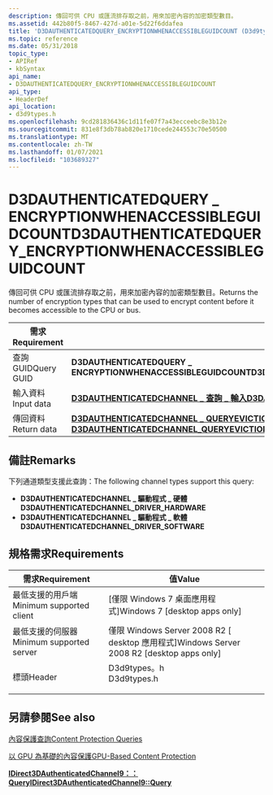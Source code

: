 ```yaml
---
description: 傳回可供 CPU 或匯流排存取之前，用來加密內容的加密類型數目。
ms.assetid: 442b80f5-8467-427d-a01e-5d22f6ddafea
title: 'D3DAUTHENTICATEDQUERY_ENCRYPTIONWHENACCESSIBLEGUIDCOUNT (D3d9types) '
ms.topic: reference
ms.date: 05/31/2018
topic_type:
- APIRef
- kbSyntax
api_name:
- D3DAUTHENTICATEDQUERY_ENCRYPTIONWHENACCESSIBLEGUIDCOUNT
api_type:
- HeaderDef
api_location:
- d3d9types.h
ms.openlocfilehash: 9cd281836436c1d11fe07f7a43ecceebc8e3b12e
ms.sourcegitcommit: 831e8f3db78ab820e1710cede244553c70e50500
ms.translationtype: MT
ms.contentlocale: zh-TW
ms.lasthandoff: 01/07/2021
ms.locfileid: "103689327"
---
```

# <a name="d3dauthenticatedquery_encryptionwhenaccessibleguidcount"></a><span data-ttu-id="0b3b2-103">D3DAUTHENTICATEDQUERY \_ ENCRYPTIONWHENACCESSIBLEGUIDCOUNT</span><span class="sxs-lookup"><span data-stu-id="0b3b2-103">D3DAUTHENTICATEDQUERY\_ENCRYPTIONWHENACCESSIBLEGUIDCOUNT</span></span>

<span data-ttu-id="0b3b2-104">傳回可供 CPU 或匯流排存取之前，用來加密內容的加密類型數目。</span><span class="sxs-lookup"><span data-stu-id="0b3b2-104">Returns the number of encryption types that can be used to encrypt content before it becomes accessible to the CPU or bus.</span></span>



| <span data-ttu-id="0b3b2-105">需求</span><span class="sxs-lookup"><span data-stu-id="0b3b2-105">Requirement</span></span> | <span data-ttu-id="0b3b2-106">值</span><span class="sxs-lookup"><span data-stu-id="0b3b2-106">Value</span></span> |
|-------------|----------------------------------------------------------------------------------------------------------------------------------------------|
| <span data-ttu-id="0b3b2-107">查詢 GUID</span><span class="sxs-lookup"><span data-stu-id="0b3b2-107">Query GUID</span></span>  | <span data-ttu-id="0b3b2-108">**D3DAUTHENTICATEDQUERY \_ ENCRYPTIONWHENACCESSIBLEGUIDCOUNT**</span><span class="sxs-lookup"><span data-stu-id="0b3b2-108">**D3DAUTHENTICATEDQUERY\_ENCRYPTIONWHENACCESSIBLEGUIDCOUNT**</span></span>                                                                                 |
| <span data-ttu-id="0b3b2-109">輸入資料</span><span class="sxs-lookup"><span data-stu-id="0b3b2-109">Input data</span></span>  | [<span data-ttu-id="0b3b2-110">**D3DAUTHENTICATEDCHANNEL \_ 查詢 \_ 輸入**</span><span class="sxs-lookup"><span data-stu-id="0b3b2-110">**D3DAUTHENTICATEDCHANNEL\_QUERY\_INPUT**</span></span>](d3dauthenticatedchannel-query-input.md)                                                         |
| <span data-ttu-id="0b3b2-111">傳回資料</span><span class="sxs-lookup"><span data-stu-id="0b3b2-111">Return data</span></span> | [<span data-ttu-id="0b3b2-112">**D3DAUTHENTICATEDCHANNEL \_ QUERYEVICTIONENCRYPTIONGUIDCOUNT \_ 輸出**</span><span class="sxs-lookup"><span data-stu-id="0b3b2-112">**D3DAUTHENTICATEDCHANNEL\_QUERYEVICTIONENCRYPTIONGUIDCOUNT\_OUTPUT**</span></span>](d3dauthenticatedchannel-queryevictionencryptionguidcount-output.md) |



 

## <a name="remarks"></a><span data-ttu-id="0b3b2-113">備註</span><span class="sxs-lookup"><span data-stu-id="0b3b2-113">Remarks</span></span>

<span data-ttu-id="0b3b2-114">下列通道類型支援此查詢：</span><span class="sxs-lookup"><span data-stu-id="0b3b2-114">The following channel types support this query:</span></span>

-   <span data-ttu-id="0b3b2-115">**D3DAUTHENTICATEDCHANNEL \_ 驅動程式 \_ 硬體**</span><span class="sxs-lookup"><span data-stu-id="0b3b2-115">**D3DAUTHENTICATEDCHANNEL\_DRIVER\_HARDWARE**</span></span>
-   <span data-ttu-id="0b3b2-116">**D3DAUTHENTICATEDCHANNEL \_ 驅動程式 \_ 軟體**</span><span class="sxs-lookup"><span data-stu-id="0b3b2-116">**D3DAUTHENTICATEDCHANNEL\_DRIVER\_SOFTWARE**</span></span>

## <a name="requirements"></a><span data-ttu-id="0b3b2-117">規格需求</span><span class="sxs-lookup"><span data-stu-id="0b3b2-117">Requirements</span></span>



| <span data-ttu-id="0b3b2-118">需求</span><span class="sxs-lookup"><span data-stu-id="0b3b2-118">Requirement</span></span> | <span data-ttu-id="0b3b2-119">值</span><span class="sxs-lookup"><span data-stu-id="0b3b2-119">Value</span></span> |
|-------------------------------------|----------------------------------------------------------------------------------------|
| <span data-ttu-id="0b3b2-120">最低支援的用戶端</span><span class="sxs-lookup"><span data-stu-id="0b3b2-120">Minimum supported client</span></span><br/> | <span data-ttu-id="0b3b2-121">\[僅限 Windows 7 桌面應用程式\]</span><span class="sxs-lookup"><span data-stu-id="0b3b2-121">Windows 7 \[desktop apps only\]</span></span><br/>                                             |
| <span data-ttu-id="0b3b2-122">最低支援的伺服器</span><span class="sxs-lookup"><span data-stu-id="0b3b2-122">Minimum supported server</span></span><br/> | <span data-ttu-id="0b3b2-123">僅限 Windows Server 2008 R2 \[ desktop 應用程式\]</span><span class="sxs-lookup"><span data-stu-id="0b3b2-123">Windows Server 2008 R2 \[desktop apps only\]</span></span><br/>                                |
| <span data-ttu-id="0b3b2-124">標頭</span><span class="sxs-lookup"><span data-stu-id="0b3b2-124">Header</span></span><br/>                   | <dl> <span data-ttu-id="0b3b2-125"><dt>D3d9types。h</dt></span><span class="sxs-lookup"><span data-stu-id="0b3b2-125"><dt>D3d9types.h</dt></span></span> </dl> |



## <a name="see-also"></a><span data-ttu-id="0b3b2-126">另請參閱</span><span class="sxs-lookup"><span data-stu-id="0b3b2-126">See also</span></span>

<dl> <dt>

[<span data-ttu-id="0b3b2-127">內容保護查詢</span><span class="sxs-lookup"><span data-stu-id="0b3b2-127">Content Protection Queries</span></span>](content-protection-queries.md)
</dt> <dt>

[<span data-ttu-id="0b3b2-128">以 GPU 為基礎的內容保護</span><span class="sxs-lookup"><span data-stu-id="0b3b2-128">GPU-Based Content Protection</span></span>](gpu-based-content-protection.md)
</dt> <dt>

[<span data-ttu-id="0b3b2-129">**IDirect3DAuthenticatedChannel9：： Query**</span><span class="sxs-lookup"><span data-stu-id="0b3b2-129">**IDirect3DAuthenticatedChannel9::Query**</span></span>](/windows/desktop/api/d3d9/nf-d3d9-idirect3dauthenticatedchannel9-query)
</dt> </dl>

 

 




